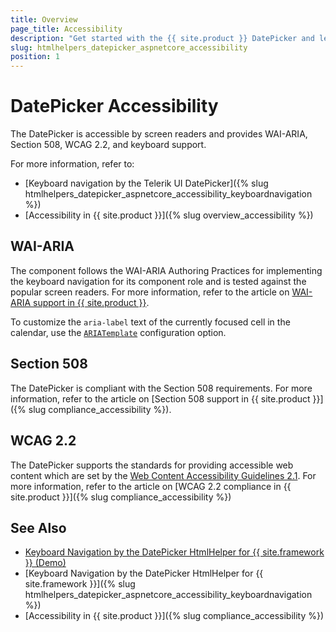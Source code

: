 ```yaml
---
title: Overview
page_title: Accessibility
description: "Get started with the {{ site.product }} DatePicker and learn about its accessibility support for WAI-ARIA, Section 508, and WCAG 2.2."
slug: htmlhelpers_datepicker_aspnetcore_accessibility
position: 1
---
```


# DatePicker Accessibility

The DatePicker is accessible by screen readers and provides WAI-ARIA, Section 508, WCAG 2.2, and keyboard support.

For more information, refer to:
* [Keyboard navigation by the Telerik UI DatePicker]({% slug htmlhelpers_datepicker_aspnetcore_accessibility_keyboardnavigation %})
* [Accessibility in {{ site.product }}]({% slug overview_accessibility %})

## WAI-ARIA

The component follows the WAI-ARIA Authoring Practices for implementing the keyboard navigation for its component role and is tested against the popular screen readers. For more information, refer to the article on [WAI-ARIA support in {{ site.product }}](https://docs.telerik.com/kendo-ui/accessibility/wai-aria-support-in-kendo).

To customize the `aria-label` text of the currently focused cell in the calendar, use the [`ARIATemplate`](/api/kendo.mvc.ui.fluent/datepickerbuilder#ariatemplatesystemstring) configuration option.

## Section 508

The DatePicker is compliant with the Section 508 requirements. For more information, refer to the article on [Section 508 support in {{ site.product }}]({% slug compliance_accessibility %}).

## WCAG 2.2

The DatePicker supports the standards for providing accessible web content which are set by the [Web Content Accessibility Guidelines 2.1](https://www.w3.org/TR/WCAG/). For more information, refer to the article on [WCAG 2.2 compliance in {{ site.product }}]({% slug compliance_accessibility %})

## See Also

* [Keyboard Navigation by the DatePicker HtmlHelper for {{ site.framework }} (Demo)](https://demos.telerik.com/kendo-ui/datepicker/keyboard-navigation)
* [Keyboard Navigation by the DatePicker HtmlHelper for {{ site.framework }}]({% slug htmlhelpers_datepicker_aspnetcore_accessibility_keyboardnavigation %})
* [Accessibility in {{ site.product }}]({% slug compliance_accessibility %})
